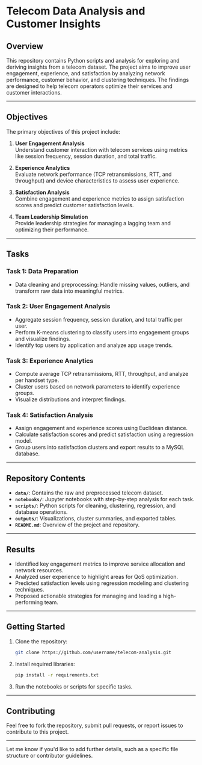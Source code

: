 # Telecom Data Analysis and Customer Insights

## Overview

This repository contains Python scripts and analysis for exploring and deriving insights from a telecom dataset. The project aims to improve user engagement, experience, and satisfaction by analyzing network performance, customer behavior, and clustering techniques. The findings are designed to help telecom operators optimize their services and customer interactions.

---

## Objectives

The primary objectives of this project include:
1. **User Engagement Analysis**  
   Understand customer interaction with telecom services using metrics like session frequency, session duration, and total traffic.

2. **Experience Analytics**  
   Evaluate network performance (TCP retransmissions, RTT, and throughput) and device characteristics to assess user experience.

3. **Satisfaction Analysis**  
   Combine engagement and experience metrics to assign satisfaction scores and predict customer satisfaction levels.

4. **Team Leadership Simulation**  
   Provide leadership strategies for managing a lagging team and optimizing their performance.

---

## Tasks

### **Task 1: Data Preparation**
- Data cleaning and preprocessing: Handle missing values, outliers, and transform raw data into meaningful metrics.

### **Task 2: User Engagement Analysis**
- Aggregate session frequency, session duration, and total traffic per user.  
- Perform K-means clustering to classify users into engagement groups and visualize findings.  
- Identify top users by application and analyze app usage trends.

### **Task 3: Experience Analytics**
- Compute average TCP retransmissions, RTT, throughput, and analyze per handset type.  
- Cluster users based on network parameters to identify experience groups.  
- Visualize distributions and interpret findings.

### **Task 4: Satisfaction Analysis**
- Assign engagement and experience scores using Euclidean distance.  
- Calculate satisfaction scores and predict satisfaction using a regression model.  
- Group users into satisfaction clusters and export results to a MySQL database.

---

## Repository Contents
- **`data/`**: Contains the raw and preprocessed telecom dataset.  
- **`notebooks/`**: Jupyter notebooks with step-by-step analysis for each task.  
- **`scripts/`**: Python scripts for cleaning, clustering, regression, and database operations.  
- **`outputs/`**: Visualizations, cluster summaries, and exported tables.  
- **`README.md`**: Overview of the project and repository.

---

## Results
- Identified key engagement metrics to improve service allocation and network resources.  
- Analyzed user experience to highlight areas for QoS optimization.  
- Predicted satisfaction levels using regression modeling and clustering techniques.  
- Proposed actionable strategies for managing and leading a high-performing team.

---

## Getting Started
1. Clone the repository:
   ```bash
   git clone https://github.com/username/telecom-analysis.git
   ```
2. Install required libraries:
   ```bash
   pip install -r requirements.txt
   ```
3. Run the notebooks or scripts for specific tasks.

---

## Contributing
Feel free to fork the repository, submit pull requests, or report issues to contribute to this project.

---

Let me know if you'd like to add further details, such as a specific file structure or contributor guidelines.
